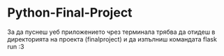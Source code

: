 # Python-Final-Project

За да пуснеш уеб приложението чрез терминала трябва да отидеш в директорията на проекта (finalproject) и да изпълниш командата flask run :3
